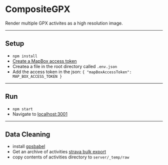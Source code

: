 # CompositeGPX
Render multiple GPX activites as a high resolution image.

---

## Setup
* `npm install`
* [Create a MapBox access token](https://account.mapbox.com/access-tokens/)
* Createa a file in the root directory called `.env.json`
* Add the access token in the json: `{ "mapBoxAccessToken": MAP_BOX_ACCESS_TOKEN }`

---  

## Run
* `npm start`
* Navigate to [localhost:3001](http://localhost:3001)

---

## Data Cleaning
* install [gpsbabel](https://formulae.brew.sh/formula/gpsbabel)
* Get an archive of activities [strava bulk export](https://support.strava.com/hc/en-us/articles/216918437-Exporting-your-Data-and-Bulk-Export#Bulk)
* copy contents of activities directory to `server/_temp/raw`
